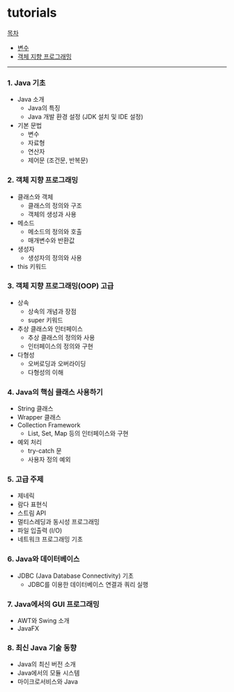 # tutorials
[목차](../../README.md)  
- [변수](java/variable/variable.md)
- [객체 지향 프로그래밍](java/object_oriented_programming/object_oriented_programming.md)
---
### 1. Java 기초
- Java 소개
    - Java의 특징
    - Java 개발 환경 설정 (JDK 설치 및 IDE 설정)
- 기본 문법
    - 변수
    - 자료형
    - 연산자
    - 제어문 (조건문, 반복문)

### 2. 객체 지향 프로그래밍
- 클래스와 객체
    - 클래스의 정의와 구조
    - 객체의 생성과 사용
- 메소드
    - 메소드의 정의와 호출
    - 매개변수와 반환값
- 생성자
    - 생성자의 정의와 사용
- this 키워드

### 3. 객체 지향 프로그래밍(OOP) 고급
- 상속
    - 상속의 개념과 장점
    - super 키워드
- 추상 클래스와 인터페이스
    - 추상 클래스의 정의와 사용
    - 인터페이스의 정의와 구현
- 다형성
    - 오버로딩과 오버라이딩
    - 다형성의 이해

### 4. Java의 핵심 클래스 사용하기
- String 클래스
- Wrapper 클래스
- Collection Framework
    - List, Set, Map 등의 인터페이스와 구현
- 예외 처리
    - try-catch 문
    - 사용자 정의 예외

### 5. 고급 주제
- 제네릭
- 람다 표현식
- 스트림 API
- 멀티스레딩과 동시성 프로그래밍
- 파일 입출력 (I/O)
- 네트워크 프로그래밍 기초

### 6. Java와 데이터베이스
- JDBC (Java Database Connectivity) 기초
    - JDBC를 이용한 데이터베이스 연결과 쿼리 실행

### 7. Java에서의 GUI 프로그래밍
- AWT와 Swing 소개
- JavaFX

### 8. 최신 Java 기술 동향
- Java의 최신 버전 소개
- Java에서의 모듈 시스템
- 마이크로서비스와 Java

